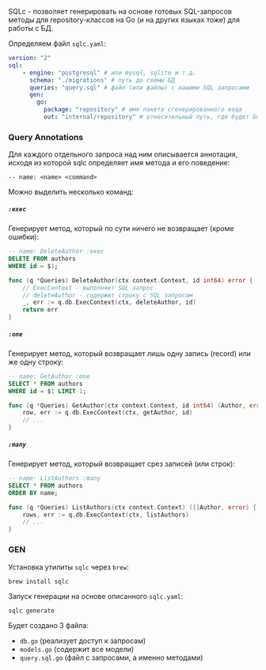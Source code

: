 
SQLc - позволяет генерировать на основе готовых SQL-запросов методы для repository-классов на Go (и на других языках тоже) для работы с БД.


Определяем файл `sqlc.yaml`:
```yaml
version: "2"
sql:
	- engine: "postgresql" # или mysql, sqlite и т.д.
	  schema: "./migrations" # путь до схемы БД
	  queries: "query.sql" # файл (или файлы) с нашими SQL запросами
	  gen:
	    go:
	      package: "repository" # имя пакета сгенерированного кода
	      out: "internal/repository" # относительный путь, где будет Go файл 
```

### Query Annotations

 Для каждого отдельного запроса над ним описывается аннотация, исходя из которой sqlc определяет имя метода и его поведение:
 
```
-- name: <name> <command>
```

Можно выделить несколько команд:

##### `:exec`

Генерирует метод, который по сути ничего не возвращает (кроме ошибки):
```sql
-- name: DeleteAuthor :exec
DELETE FROM authors
WHERE id = $1; 
```

```go
func (q *Queries) DeleteAuthor(ctx context.Context, id int64) error {
	// ExecContext - выполняет SQL запрос
	// deleteAuthor - содержит строку с SQL запросом
	_, err := q.db.ExecContext(ctx, deleteAuthor, id)
	return err
}
```

##### `:one`

Генерирует метод, который возвращает лишь одну запись (record) или же одну строку:
```sql
-- name: GetAuthor :one
SELECT * FROM authors
WHERE id = $1 LIMIT 1;
```

```go
func (q *Queries) GetAuthor(ctx context.Context, id int64) (Author, error) {
	row, err := q.db.ExecContext(ctx, getAuthor, id)
	// ...
}
```

##### `:many`

Генерирует метод, который возвращает срез записей (или строк):
```sql
-- name: ListAuthors :many
SELECT * FROM authors
ORDER BY name; 
```

```go
func (q *Queries) ListAuthors(ctx context.Context) ([]Author, error) {
	rows, err := q.db.ExecContext(ctx, listAuthors)
	// ...
}
```

### GEN

Установка утилиты `sqlc` через `brew`:
```
brew install sqlc
```

Запуск генерации на основе описанного `sqlc.yaml`:
```
sqlc generate
```

Будет создано 3 файла:
- `db.go` (реализует доступ к запросам)
- `models.go` (содержит все модели)
- `query.sql.go` (файл с запросами, а именно методами)